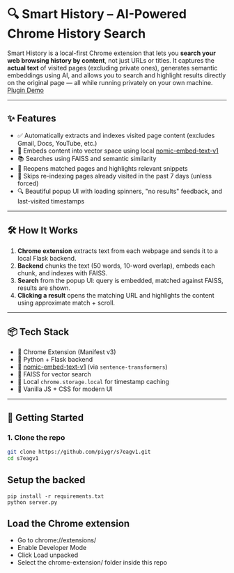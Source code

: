 # 🔍 Smart History – AI-Powered Chrome History Search

Smart History is a local-first Chrome extension that lets you **search your web browsing history by content**, not just URLs or titles. It captures the **actual text** of visited pages (excluding private ones), generates semantic embeddings using AI, and allows you to search and highlight results directly on the original page — all while running privately on your own machine. [Plugin Demo](https://youtu.be/zYwhe-P0C48)

---

## ✨ Features

- ✅ Automatically extracts and indexes visited page content (excludes Gmail, Docs, YouTube, etc.)
- 🧠 Embeds content into vector space using local [nomic-embed-text-v1](https://huggingface.co/nomic-ai/nomic-embed-text-v1)
- 📚 Searches using FAISS and semantic similarity
- 🔦 Reopens matched pages and highlights relevant snippets
- 🔁 Skips re-indexing pages already visited in the past 7 days (unless forced)
- 🔍 Beautiful popup UI with loading spinners, "no results" feedback, and last-visited timestamps

---

## 🛠 How It Works

1. **Chrome extension** extracts text from each webpage and sends it to a local Flask backend.
2. **Backend** chunks the text (50 words, 10-word overlap), embeds each chunk, and indexes with FAISS.
3. **Search** from the popup UI: query is embedded, matched against FAISS, results are shown.
4. **Clicking a result** opens the matching URL and highlights the content using approximate match + scroll.

---

## 📦 Tech Stack

- 🔗 Chrome Extension (Manifest v3)
- 🐍 Python + Flask backend
- 🤖 [nomic-embed-text-v1](https://huggingface.co/nomic-ai/nomic-embed-text-v1) (via `sentence-transformers`)
- 🧠 FAISS for vector search
- 🧩 Local `chrome.storage.local` for timestamp caching
- 🎨 Vanilla JS + CSS for modern UI

---

## 🚀 Getting Started

### 1. Clone the repo

```bash
git clone https://github.com/piygr/s7eagv1.git
cd s7eagv1
```

## Setup the backed

```
pip install -r requirements.txt
python server.py
```

## Load the Chrome extension

- Go to chrome://extensions/
- Enable Developer Mode
- Click Load unpacked
- Select the chrome-extension/ folder inside this repo
